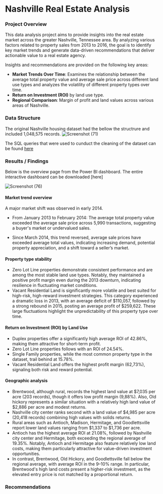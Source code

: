 # Nashville Real Estate Analysis

### Project Overview 
This data analysis project aims to provide insights into the real estate market across the greater Nashville, Tennessee area. By analyzing various factors related to property sales from 2013 to 2016, the goal is to identify key market trends and generate data-driven recommendations that deliver actionable value to a real estate agency.

Insights and recommendations are provided on the following key areas:
- **Market Trends Over Time**: Examines the relationship between the average total property value and average sale price across different land use types and analyzes the volatility of different property types over time.
- **Return on Investment (ROI)** by land use type.
- **Regional Comparison**: Margin of profit and land values across various areas of Nashville.

### Data Structure

The original Nashville housing dataset had the bellow the structrure and included 1,048,575 records.
![Screenshot (71)](https://github.com/user-attachments/assets/6ee86f32-b7b3-4633-98fb-ea36678f92bb)


The SQL queries that were used to cunduct the cleaning of the dataset can be found [here](https://github.com/panoslamp/Data_analytics_project/blob/main/nashville%20housing%20cleaning.sql)

### Results / Findings
Below is the overview page from the Power BI dashboard. The entire interactive dashboard can be downloaded [here]

![Screenshot (76)](https://github.com/user-attachments/assets/8d78d0c9-03f0-45b0-b961-42beb09700ef)
#### Market trend overview

A major market shift was observed in early 2014.

- From January 2013 to February 2014: The average total property value exceeded the average sale price across 5,990 transactions, suggesting a buyer's market or undervalued sales.

- Since March 2014, this trend reversed, average sale prices have exceeded average total values, indicating increasing demand, potential property appreciation, and a shift toward a seller’s market.

#### Property type stability
- Zero Lot Line properties demonstrate consistent performance and are among the most stable land use types. Notably, they maintained a positive profit margin even during the 2013 downturn, indicating resilience in fluctuating market conditions.
- Vacant Residential Land is significantly more volatile and best suited for high-risk, high-reward investment strategies. This category experienced a dramatic loss in 2013, with an average deficit of $110,057, followed by a strong rebound in 2015, posting an average profit of $259,622. These large fluctuations highlight the unpredictability of this property type over time.


#### Return on Investment (ROI) by Land Use

- Duplex properties offer a significantly high average ROI of 42.86%, making them attractive for short-term profit.
- Zero Lot Line properties follows with an ROI of 24.54%.
- Single Family properties, while the most common property type in the dataset, trail behind at 15.78%.
- Vacant Residential Land offers the highest profit margin (62,73%), signaling both risk and reward potential.

#### Geographic analysis
- Brentwood, although rural, records the highest land value at $7,035 per acre (203 records), though it offers low profit margin (9,88%). Also, Old hickory represents a similar situation with a relatively high land value of $2,886 per acre and modest returns.
- Nashville city center ranks second with a land value of $4,985 per acre (20,418 records) combining high values with solids returns.
- Rural areas such as Antioch, Madison, Hermitage, and Goodlettsville report lower land values ranging from $1,337 to $1,736 per acre.
- Antioch has the highest average ROI at 21.08%, followed by Nashville city center and Hermitage, both exceeding the regional average of 19.35%. Notably, Antioch and Hermitage also feature relatively low land costs, making them particularly attractive for value-driven investment opportunities.
- In contrast, Brentwood, Old Hickory, and Goodlettsville fall below the regional average, with average ROI in the 9–10% range. In particular, Brentwood's high land costs present a higher-risk investment, as the elevated entry price is not matched by a proportional return.


### Recommendations



